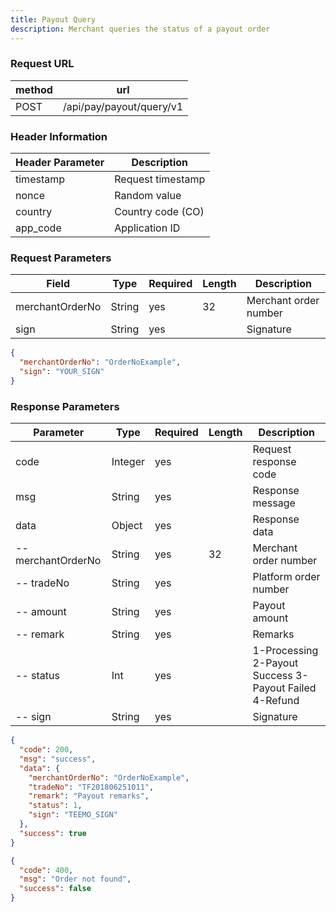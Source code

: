 ```yaml
---
title: Payout Query
description: Merchant queries the status of a payout order
---
```


### Request URL

| method | url                      |
| ------ | ------------------------ |
| POST   | /api/pay/payout/query/v1 |

### Header Information

| Header Parameter | Description       |
| --------------- |-------------------|
| timestamp      | Request timestamp |
| nonce          | Random value      |
| country        | Country code (CO) |
| app_code       | Application ID    |

### Request Parameters

| Field           | Type   | Required | Length | Description           |
| --------------- | ------ | -------- | ------ | --------------------- |
| merchantOrderNo | String | yes      | 32     | Merchant order number |
| sign           | String | yes      |        | Signature            |

```json title="Request Example"
{
  "merchantOrderNo": "OrderNoExample",
  "sign": "YOUR_SIGN"
}
```

### Response Parameters

| Parameter          | Type    | Required | Length | Description                                                       |
| ----------------- | ------- | -------- | ------ | ----------------------------------------------------------------- |
| code              | Integer | yes      |        | Request response code                                              |
| msg               | String  | yes      |        | Response message                                                   |
| data              | Object  | yes      |        | Response data                                                      |
| -- merchantOrderNo| String  | yes      | 32     | Merchant order number                                              |
| -- tradeNo        | String  | yes      |        | Platform order number                                              |
| -- amount         | String  | yes      |        | Payout amount                                                      |
| -- remark         | String  | yes      |        | Remarks                                                            |
| -- status         | Int     | yes      |        | 1-Processing 2-Payout Success 3-Payout Failed 4-Refund             |
| -- sign           | String  | yes      |        | Signature                                                          |

```json title="Response Example"
{
  "code": 200,
  "msg": "success",
  "data": {
    "merchantOrderNo": "OrderNoExample",
    "tradeNo": "TF201806251011",
    "remark": "Payout remarks",
    "status": 1,
    "sign": "TEEMO_SIGN"
  },
  "success": true
}
```

```json title="Order Not Found Response Example"
{
  "code": 400,
  "msg": "Order not found",
  "success": false
}
